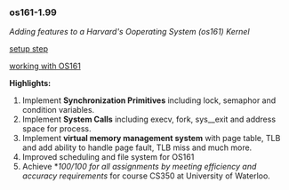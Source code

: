 ### os161-1.99

_Adding features to a Harvard's Ooperating System (os161) Kernel_

[setup step](https://www.student.cs.uwaterloo.ca/~cs350/common/Install161NonCS.html)

[working with OS161](https://github.com/liyifeng94/os161)

**Highlights:**

1. Implement **Synchronization Primitives** including lock, semaphor and condition variables.
2. Implement **System Calls** including execv, fork, sys__exit and address space for process.
3. Implement **virtual memory management system** with page table, TLB and add ability to handle page fault, TLB miss and much more.
4. Improved scheduling and file system for OS161
5. Achieve **100/100 for all assignments by meeting efficiency and accuracy requirements* for course CS350 at University of Waterloo.
